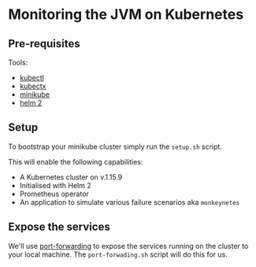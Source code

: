 # Monitoring the JVM on Kubernetes

## Pre-requisites

Tools:

- [kubectl](https://kubernetes.io/docs/tasks/tools/install-kubectl/)
- [kubectx](https://github.com/ahmetb/kubectx)
- [minikube](https://kubernetes.io/docs/tasks/tools/install-minikube/)
- [helm 2](https://github.com/helm/helm#install)

## Setup

To bootstrap your minikube cluster simply run the `setup.sh` script.

This will enable the following capabilities:

- A Kubernetes cluster on v.1.15.9
- Initialised with Helm 2
- Prometheus operator
- An application to simulate various failure scenarios aka `monkeynetes`

## Expose the services

We'll use [port-forwarding](https://kubernetes.io/docs/tasks/access-application-cluster/port-forward-access-application-cluster/) to expose the services running on the cluster to your local machine. The `port-forwading.sh` script will do this for us.
